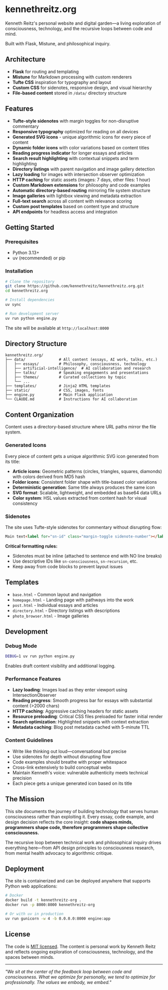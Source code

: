 # kennethreitz.org

Kenneth Reitz's personal website and digital garden—a living exploration of consciousness, technology, and the recursive loops between code and mind.

Built with Flask, Mistune, and philosophical inquiry.

## Architecture

- **Flask** for routing and templating
- **Mistune** for Markdown processing with custom renderers
- **Tufte CSS** inspiration for typography and layout
- **Custom CSS** for sidenotes, responsive design, and visual hierarchy
- **File-based content** stored in `/data/` directory structure

## Features

- **Tufte-style sidenotes** with margin toggles for non-disruptive commentary
- **Responsive typography** optimized for reading on all devices  
- **Generated SVG icons** - unique algorithmic icons for every piece of content
- **Dynamic folder icons** with color variations based on content titles
- **Reading progress indicator** for longer essays and articles
- **Search result highlighting** with contextual snippets and term highlighting
- **Directory listings** with parent navigation and image gallery detection
- **Lazy loading** for images with intersection observer optimization
- **HTTP caching** for static assets (images: 7 days, other files: 1 hour)
- **Custom Markdown extensions** for philosophy and code examples
- **Automatic directory-based routing** mirroring file system structure
- **Image galleries** with lightbox viewing and metadata extraction
- **Full-text search** across all content with relevance scoring
- **Custom post templates** based on content type and structure
- **API endpoints** for headless access and integration

## Getting Started

### Prerequisites

- Python 3.13+
- uv (recommended) or pip

### Installation

```bash
# Clone the repository
git clone https://github.com/kennethreitz/kennethreitz.org.git
cd kennethreitz.org

# Install dependencies
uv sync

# Run development server
uv run python engine.py
```

The site will be available at `http://localhost:8000`

## Directory Structure

```
kennethreitz.org/
├── data/               # All content (essays, AI work, talks, etc.)
│   ├── essays/         # Philosophy, consciousness, technology
│   ├── artificial-intelligence/  # AI collaboration and research
│   ├── talks/          # Speaking engagements and presentations
│   ├── themes/         # Curated collections by topic
│   └── ...
├── templates/          # Jinja2 HTML templates
├── static/             # CSS, images, fonts
├── engine.py           # Main Flask application
└── CLAUDE.md           # Instructions for AI collaboration
```

## Content Organization

Content uses a directory-based structure where URL paths mirror the file system.

### Generated Icons

Every piece of content gets a unique algorithmic SVG icon generated from its title:

- **Article icons**: Geometric patterns (circles, triangles, squares, diamonds) with colors derived from MD5 hash
- **Folder icons**: Consistent folder shape with title-based color variations
- **Deterministic generation**: Same title always produces the same icon
- **SVG format**: Scalable, lightweight, and embedded as base64 data URLs
- **Color system**: HSL values extracted from content hash for visual consistency

### Sidenotes

The site uses Tufte-style sidenotes for commentary without disrupting flow:

```html
Main text<label for="sn-id" class="margin-toggle sidenote-number"></label><input type="checkbox" id="sn-id" class="margin-toggle"/><span class="sidenote">Sidenote content</span> continues.
```

**Critical formatting rules:**
- Sidenotes must be inline (attached to sentence end with NO line breaks)
- Use descriptive IDs like `sn-consciousness`, `sn-recursion`, etc.
- Keep away from code blocks to prevent layout issues

## Templates

- `base.html` - Common layout and navigation
- `homepage.html` - Landing page with pathways into the work
- `post.html` - Individual essays and articles
- `directory.html` - Directory listings with descriptions
- `photo_browser.html` - Image galleries

## Development

### Debug Mode

```bash
DEBUG=1 uv run python engine.py
```

Enables draft content visibility and additional logging.

### Performance Features

- **Lazy loading**: Images load as they enter viewport using IntersectionObserver
- **Reading progress**: Smooth progress bar for essays with substantial content (>2000 chars)
- **HTTP caching**: Aggressive caching headers for static assets
- **Resource preloading**: Critical CSS files preloaded for faster initial render
- **Search optimization**: Highlighted snippets with context extraction
- **Metadata caching**: Blog post metadata cached with 5-minute TTL

### Content Guidelines

- Write like thinking out loud—conversational but precise
- Use sidenotes for depth without disrupting flow
- Code examples should breathe with proper whitespace
- Cross-link extensively to build conceptual webs
- Maintain Kenneth's voice: vulnerable authenticity meets technical precision
- Each piece gets a unique generated icon based on its title

## The Mission

This site documents the journey of building technology that serves human consciousness rather than exploiting it. Every essay, code example, and design decision reflects the core insight: **code shapes minds, programmers shape code, therefore programmers shape collective consciousness.**

The recursive loop between technical work and philosophical inquiry drives everything here—from API design principles to consciousness research, from mental health advocacy to algorithmic critique.

## Deployment

The site is containerized and can be deployed anywhere that supports Python web applications:

```bash
# Docker
docker build -t kennethreitz-org .
docker run -p 8000:8000 kennethreitz-org

# Or with uv in production
uv run gunicorn -w 4 -b 0.0.0.0:8000 engine:app
```

## License

The code is [MIT licensed](LICENSE). The content is personal work by Kenneth Reitz and reflects ongoing exploration of consciousness, technology, and the spaces between minds.

---

*"We sit at the center of the feedback loop between code and consciousness. What we optimize for personally, we tend to optimize for professionally. The values we embody, we embed."*